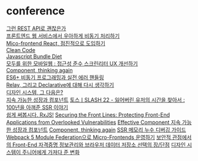 # conference

[그런 REST API로 괜찮은가](https://www.youtube.com/watch?v=RP_f5dMoHFc)<br/>
[프론트엔드 웹 서비스에서 우아하게 비동기 처리하기](https://toss.im/slash-21/sessions/3-1)<br/>
[Mico-frontend React, 점진적으로 도입하기](https://toss.im/slash-21/sessions/3-1)<br/>
[Clean Code](https://toss.im/slash-21/sessions/3-3)<br/>
[Javascript Bundle Diet](https://toss.im/slash-21/sessions/3-2)<br/>
[모두를 위한 모바일웹 : 접근성 준수 스크린리터 UX 개선하기](https://www.youtube.com/watch?v=tKj3xsXy9KM)<br/>
[Component, thinking again](https://www.youtube.com/watch?v=HYgKBvLr49c&t=1255s)<br/>
[ES6+ 비동기 프로그래밍과 실전 에러 핸들링](https://www.youtube.com/watch?v=o9JnT4sneAQ)<br/>
[Relay, 그리고 Declarative에 대해 다시 생각하기](https://www.youtube.com/watch?v=YP7d9ae_VzI)<br/>
[디자인 시스템, 그 다음은?](https://www.youtube.com/watch?v=LmLchZ4tCXc&t=2670s)<br/>
[지속 가능한 성장과 컴포넌트](https://www.youtube.com/watch?v=fR8tsJ2r7Eg&t=549s)
[토스ㅣSLASH 22 - 잃어버린 유저의 시간을 찾아서 : 100년을 아껴준 SSR 이야기](https://www.youtube.com/watch?v=IKyA8BKxpXc&t=437s)<br/>
[쉽게 써봅시다. RxJS!](https://www.youtube.com/watch?v=2f09-veX4HA)
[Securing the Front Lines: Protecting Front-End Applications from Overlooked Vulnerabilities](https://www.youtube.com/watch?v=IutA2l7ptcI)
[Effective Component 지속 가능한 성장과 컴포넌트](https://github.com/Gaic4o/front_conference/blob/master/toss/Effective%20Component.md)
[Component, thinking again](https://www.youtube.com/watch?v=HYgKBvLr49c&t=1255s)
[SSR 메모리 누수 디버깅 가이드](https://www.youtube.com/watch?v=P3C7fzMqIYg)
[Webpack 5 Module Federation으로 Micro-Frontends 운영하기](https://www.youtube.com/watch?v=0Eq6evGKJ68)
[보안적 관점에서의 Front-End 자격증명 정보관리와 브라우저 데이터 저장소 선택의 장/단점](https://www.youtube.com/watch?v=XAcJ47CidhY&t=1062s)
[디자인 시스템이 주니어에게 가져다 준 변화](https://www.youtube.com/watch?v=s3-8TFiYR6I)
